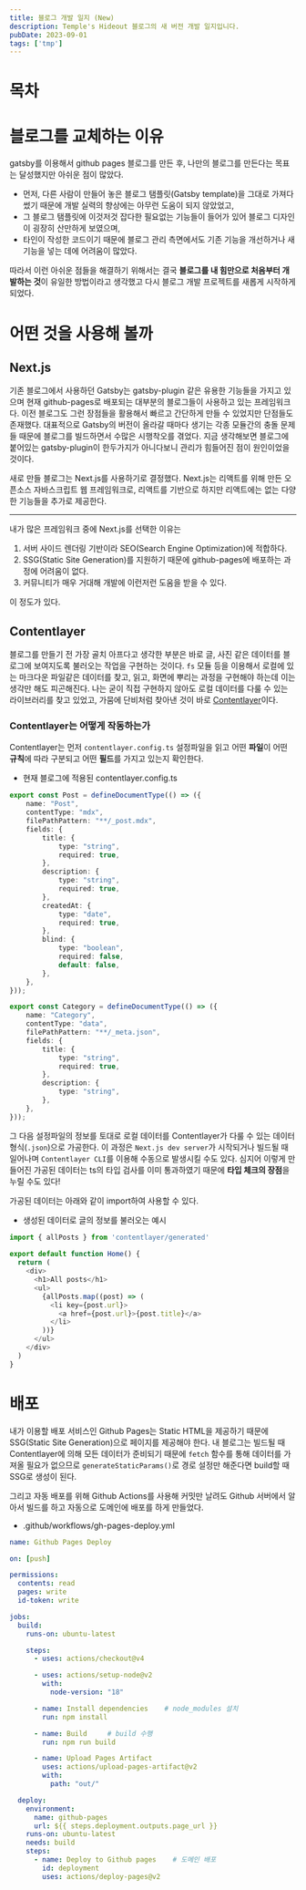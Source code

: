 ```yaml
---
title: 블로그 개발 일지 (New)
description: Temple's Hideout 블로그의 새 버전 개발 일지입니다.
pubDate: 2023-09-01
tags: ['tmp']
---
```


# 목차

# 블로그를 교체하는 이유

gatsby를 이용해서 github pages 블로그를 만든 후, 나만의 블로그를 만든다는 목표는 달성했지만 아쉬운 점이 많았다.

- 먼저, 다른 사람이 만들어 놓은 블로그 탬플릿(Gatsby template)을 그대로 가져다 썼기 때문에 개발 실력의 향상에는 아무런 도움이 되지 않았었고,
- 그 블로그 탬플릿에 이것저것 잡다한 필요없는 기능들이 들어가 있어 블로그 디자인이 굉장히 산만하게 보였으며,
- 타인이 작성한 코드이기 때문에 블로그 관리 측면에서도 기존 기능을 개선하거나 새 기능을 넣는 데에 어려움이 많았다.

따라서 이런 아쉬운 점들을 해결하기 위해서는 결국 **블로그를 내 힘만으로 처음부터 개발하는 것**이 유일한 방법이라고 생각했고 다시 블로그 개발 프로젝트를 새롭게 시작하게 되었다.

# 어떤 것을 사용해 볼까

## Next.js

기존 블로그에서 사용하던 Gatsby는 gatsby-plugin 같은 유용한 기능들을 가지고 있으며 현재 github-pages로 배포되는 대부분의 블로그들이 사용하고 있는 프레임워크다.
이전 블로그도 그런 장점들을 활용해서 빠르고 간단하게 만들 수 있었지만 단점들도 존재했다. 대표적으로 Gatsby의 버전이 올라갈 때마다 생기는 각종 모듈간의 충돌 문제들 때문에 블로그를 빌드하면서 수많은 시행착오를 겪었다.
지금 생각해보면 블로그에 붙어있는 gatsby-plugin이 한두가지가 아니다보니 관리가 힘들어진 점이 원인이었을 것이다.

새로 만들 블로그는 Next.js를 사용하기로 결정했다. Next.js는 리액트를 위해 만든 오픈소스 자바스크립트 웹 프레임워크로, 리액트를 기반으로 하지만 리액트에는 없는 다양한 기능들을 추가로 제공한다.

---

내가 많은 프레임워크 중에 Next.js를 선택한 이유는

1. 서버 사이드 렌더링 기반이라 SEO(Search Engine Optimization)에 적합하다.
2. SSG(Static Site Generation)를 지원하기 때문에 github-pages에 배포하는 과정에 어려움이 없다.
3. 커뮤니티가 매우 거대해 개발에 이런저런 도움을 받을 수 있다.

이 정도가 있다.

## Contentlayer

블로그를 만들기 전 가장 골치 아프다고 생각한 부분은 바로 글, 사진 같은 데이터를 블로그에 보여지도록 불러오는 작업을 구현하는 것이다.
`fs` 모듈 등을 이용해서 로컬에 있는 마크다운 파일같은 데이터를 찾고, 읽고, 화면에 뿌리는 과정을 구현해야 하는데 이는 생각만 해도 피곤해진다. 나는 굳이 직접 구현하지 않아도 로컬 데이터를 다룰 수 있는 라이브러리를 찾고 있었고, 가뭄에 단비처럼 찾아낸 것이 바로 [Contentlayer](https://contentlayer.dev/)이다.

### Contentlayer는 어떻게 작동하는가

Contentlayer는 먼저 `contentlayer.config.ts` 설정파일을 읽고 어떤 **파일**이 어떤 **규칙**에 따라 구분되고 어떤 **필드**를 가지고 있는지 확인한다.

- 현재 블로그에 적용된 contentlayer.config.ts
```ts
export const Post = defineDocumentType(() => ({
	name: "Post",
	contentType: "mdx",
	filePathPattern: "**/_post.mdx",
	fields: {
		title: {
			type: "string",
			required: true,
		},
		description: {
			type: "string",
			required: true,
		},
		createdAt: {
			type: "date",
			required: true,
		},
		blind: {
			type: "boolean",
			required: false,
			default: false,
		},
	},
}));

export const Category = defineDocumentType(() => ({
	name: "Category",
	contentType: "data",
	filePathPattern: "**/_meta.json",
	fields: {
		title: {
			type: "string",
			required: true,
		},
		description: {
			type: "string",
		},
	},
}));
```

그 다음 설정파일의 정보를 토대로 로컬 데이터를 Contentlayer가 다룰 수 있는 데이터 형식(`.json`)으로 가공한다. 이 과정은 `Next.js dev server`가 시작되거나 빌드될 때 일어나며 `Contentlayer CLI`를 이용해 수동으로 발생시킬 수도 있다. 심지어 이렇게 만들어진 가공된 데이터는 ts의 타입 검사를 이미 통과하였기 때문에 **타입 체크의 장점**을 누릴 수도 있다!

가공된 데이터는 아래와 같이 import하여 사용할 수 있다.

- 생성된 데이터로 글의 정보를 불러오는 예시
```ts
import { allPosts } from 'contentlayer/generated'
 
export default function Home() {
  return (
    <div>
      <h1>All posts</h1>
      <ul>
        {allPosts.map((post) => (
          <li key={post.url}>
            <a href={post.url}>{post.title}</a>
          </li>
        ))}
      </ul>
    </div>
  )
}
```

# 배포

내가 이용할 배포 서비스인 Github Pages는 Static HTML을 제공하기 때문에 SSG(Static Site Generation)으로 페이지를 제공해야 한다. 내 블로그는 빌드될 때 Contentlayer에 의해 모든 데이터가 준비되기 때문에 `fetch` 함수를 통해 데이터를 가져올 필요가 없으므로 `generateStaticParams()`로 경로 설정만 해준다면 build할 때 SSG로 생성이 된다.

그리고 자동 배포를 위해 Github Actions를 사용해 커밋만 날려도 Github 서버에서 알아서 빌드를 하고 자동으로 도메인에 배포를 하게 만들었다.

- .github/workflows/gh-pages-deploy.yml
```yml
name: Github Pages Deploy

on: [push]

permissions:
  contents: read
  pages: write
  id-token: write

jobs:
  build:
    runs-on: ubuntu-latest

    steps:
      - uses: actions/checkout@v4

      - uses: actions/setup-node@v2
        with:
          node-version: "18"

      - name: Install dependencies    # node_modules 설치
        run: npm install

      - name: Build     # build 수행
        run: npm run build

      - name: Upload Pages Artifact
        uses: actions/upload-pages-artifact@v2
        with:
          path: "out/"

  deploy:
    environment:
      name: github-pages
      url: ${{ steps.deployment.outputs.page_url }}
    runs-on: ubuntu-latest
    needs: build
    steps:
      - name: Deploy to Github pages    # 도메인 배포
        id: deployment
        uses: actions/deploy-pages@v2
```